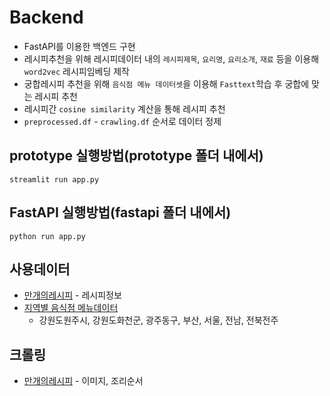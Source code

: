 # Backend
- FastAPI를 이용한 백엔드 구현
- 레시피추천을 위해 레시피데이터 내의 `레시피제목`, `요리명`, `요리소개`, `재료` 등을 이용해 `word2vec` 레시피임베딩 제작
- 궁합레시피 추천을 위해 `음식점 메뉴 데이터셋`을 이용해 `Fasttext`학습 후 궁합에 맞는 레시피 추천
- 레시피간 `cosine similarity` 계산을 통해 레시피 추천
- `preprocessed.df` - `crawling.df` 순서로 데이터 정제

## prototype 실행방법(prototype 폴더 내에서)
```
streamlit run app.py
```


## FastAPI 실행방법(fastapi 폴더 내에서)
```
python run app.py
```


## 사용데이터
- [만개의레시피](https://kadx.co.kr/product/detail/0c5ec800-4fc2-11eb-8b6e-e776ccea3964) - 레시피정보
- [지역별 음식점 메뉴데이터](https://www.data.go.kr/tcs/dss/selectDataSetList.do?dType=FILE&keyword=%EB%A9%94%EB%89%B4&detailKeyword=&publicDataPk=&recmSe=&detailText=&relatedKeyword=&commaNotInData=&commaAndData=&commaOrData=&must_not=&tabId=&dataSetCoreTf=&coreDataNm=&sort=&relRadio=&orgFullName=&orgFilter=&org=&orgSearch=&currentPage=3&perPage=10&brm=%EC%8B%9D%ED%92%88%EA%B1%B4%EA%B0%95&instt=&svcType=&kwrdArray=&extsn=CSV&coreDataNmArray=&pblonsipScopeCode=)
    - 강원도원주시, 강원도화천군, 광주동구, 부산, 서울, 전남, 전북전주

## 크롤링
- [만개의레시피](https://www.10000recipe.com/index.html) - 이미지, 조리순서

